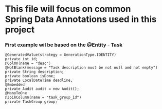 # This file will focus on common Spring Data Annotations used in this project 
### First example wil be based on the @Entity - Task
```
@GeneratedValue(strategy = GenerationType.IDENTITY)
private int id;
@Colmn(name = "desc")
@NotBlank(message = "Task description must be not null and not empty")
private String description;
private boolean isDone;
private LocalDateTime deadline;
@Embedded
private Audit audit = new Audit();
@ManyToOne
@JoinColumn(name = "task_group_id")
private TaskGroup group;

```
